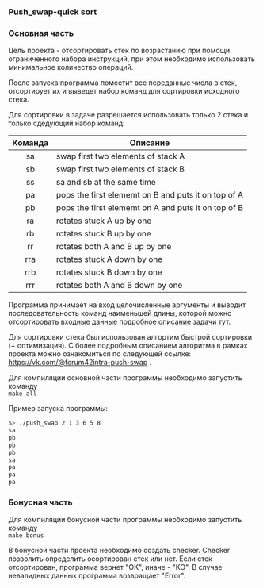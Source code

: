 ### Push_swap-quick sort

### Основная часть

Цель проекта - отсортировать стек по возрастанию при помощи ограниченного набора инструкций, при этом необходимо использовать минимальное количество операций. 

После запуска программа поместит все переданные числа в стек,
отсортирует их и выведет набор команд для сортировки исходного стека.

Для сортировки в задаче разрешается использовать только 2 стека и только сдедующий набор команд:

| Команда       | Описание  |
|:-------------:|---------------|
| sa            | swap first two elements of stack A |
| sb            | swap first two elements of stack B |
| ss            | sa and sb at the same time |
| pa            | pops the first elememt on B and puts it on top of A |
| pb            | pops the first elememt on A and puts it on top of B |
| ra            | rotates stuck A up by one|
| rb            | rotates stuck B up by one |
| rr            | rotates both A and B up by one |
| rra           | rotates stuck A down by one |
| rrb           | rotates stuck B down by one |
| rrr           | rotates both A and B down by one |

Программа принимает на вход целочисленные аргументы и выводит последовательность команд наименьшей длины, которой можно отсортировать входные данные
[подробное описание задачи тут](/push-swap.pdf).

Для сортировки стека был использован алгортим быстрой сортировки (+ оптимизация). C более подробным описанием алгоритма в рамках проекта можно ознакомиться по следующей ссылке: https://vk.com/@forum42intra-push-swap .


Для компиляции основной части программы необходимо запустить команду \
```make all```  <br>

Пример запуска программы:
```bash
$> ./push_swap 2 1 3 6 5 8
sa
pb
pb
pb
sa
pa
pa
pa
```
### Бонусная часть

Для компиляции бонусной части программы необходимо запустить команду \
```make bonus```  <br>

В бонусной части проекта необходимо создать checker. Checker позволить определить осортирован стек или нет. Если стек отсортирован, программа вернет "OK", иначе - "KO". В случае невалидных данных программа возвращает "Error".




